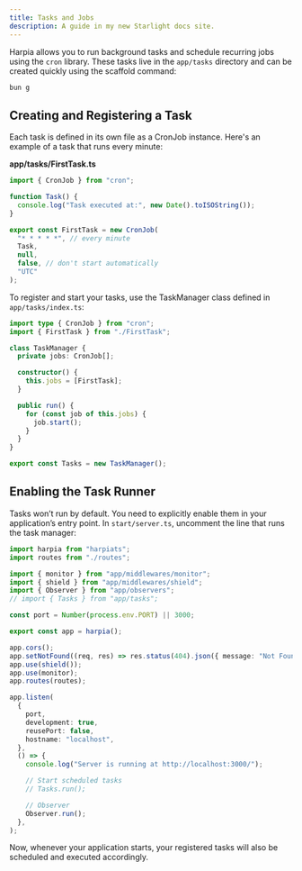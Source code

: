 ```yaml
---
title: Tasks and Jobs
description: A guide in my new Starlight docs site.
---
```


Harpia allows you to run background tasks and schedule recurring jobs using the `cron` library. These tasks live in the `app/tasks` directory and can be created quickly using the scaffold command:

```bash
bun g
```

## Creating and Registering a Task

Each task is defined in its own file as a CronJob instance. Here's an example of a task that runs every minute:

**app/tasks/FirstTask.ts**
```typescript
import { CronJob } from "cron";

function Task() {
  console.log("Task executed at:", new Date().toISOString());
}

export const FirstTask = new CronJob(
  "* * * * *", // every minute
  Task,
  null,
  false, // don't start automatically
  "UTC"
);
```

To register and start your tasks, use the TaskManager class defined in `app/tasks/index.ts`:

```typescript
import type { CronJob } from "cron";
import { FirstTask } from "./FirstTask";

class TaskManager {
  private jobs: CronJob[];

  constructor() {
    this.jobs = [FirstTask];
  }

  public run() {
    for (const job of this.jobs) {
      job.start();
    }
  }
}

export const Tasks = new TaskManager();
```

## Enabling the Task Runner

Tasks won’t run by default. You need to explicitly enable them in your application’s entry point. In `start/server.ts`, uncomment the line that runs the task manager:

```typescript
import harpia from "harpiats";
import routes from "./routes";

import { monitor } from "app/middlewares/monitor";
import { shield } from "app/middlewares/shield";
import { Observer } from "app/observers";
// import { Tasks } from "app/tasks";

const port = Number(process.env.PORT) || 3000;

export const app = harpia();

app.cors();
app.setNotFound((req, res) => res.status(404).json({ message: "Not Found" }));
app.use(shield());
app.use(monitor);
app.routes(routes);

app.listen(
  {
    port,
    development: true,
    reusePort: false,
    hostname: "localhost",
  },
  () => {
    console.log("Server is running at http://localhost:3000/");

    // Start scheduled tasks
    // Tasks.run();

    // Observer
    Observer.run();
  },
);
```

Now, whenever your application starts, your registered tasks will also be scheduled and executed accordingly.